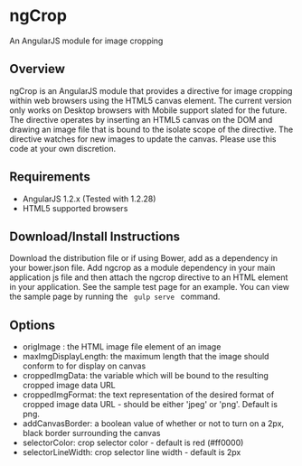 # ngCrop
An AngularJS module for image cropping

## Overview
ngCrop is an AngularJS module that provides a directive for image cropping within web browsers using the HTML5 canvas element.
The current version only works on Desktop browsers with Mobile support slated for the future.
The directive operates by inserting an HTML5 canvas on the DOM and drawing an image file that is bound to the isolate scope
of the directive.  The directive watches for new images to update the canvas.  Please use this code at your own discretion.

## Requirements

* AngularJS 1.2.x (Tested with 1.2.28)
* HTML5 supported browsers

## Download/Install Instructions
Download the distribution file or if using Bower, add as a dependency in your bower.json file.  Add ngcrop as a module dependency in your main application
js file and then attach the ngcrop directive to an HTML element in your application.  See the sample test page for an example.  You can view the sample page
by running the <code> gulp serve </code> command.

## Options

* origImage : the HTML image file element of an image
* maxImgDisplayLength: the maximum length that the image should conform to for display on canvas
* croppedImgData: the variable which will be bound to the resulting cropped image data URL
* croppedImgFormat: the text representation of the desired format of cropped image data URL - should be either 'jpeg' or 'png'. Default is png.
* addCanvasBorder: a boolean value of whether or not to turn on a 2px, black border surrounding the canvas
* selectorColor: crop selector color - default is red (#ff0000)
* selectorLineWidth: crop selector line width - default is 2px

